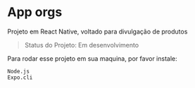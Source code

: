 # App orgs
Projeto em React Native, voltado para divulgação de produtos

>Status do Projeto: Em desenvolvimento

Para rodar esse projeto em sua maquina, por favor instale:

```
Node.js
Expo.cli
```
